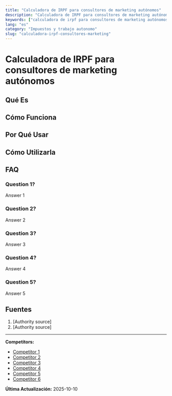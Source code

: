 ```yaml
---
title: "Calculadora de IRPF para consultores de marketing autónomos"
description: "Calculadora de IRPF para consultores de marketing autónomos"
keywords: ["calculadora de irpf para consultores de marketing autónomos"]
lang: "es"
category: "Impuestos y trabajo autonomo"
slug: "calculadora-irpf-consultores-marketing"
---
```


# Calculadora de IRPF para consultores de marketing autónomos

<!-- TODO: Add introduction -->

## Qué Es

<!-- TODO: Explain what this calculator does -->

## Cómo Funciona

<!-- TODO: Explain methodology -->

## Por Qué Usar

<!-- TODO: List benefits -->

## Cómo Utilizarla

<!-- TODO: Step-by-step guide -->

## FAQ

### Question 1?
Answer 1

### Question 2?
Answer 2

### Question 3?
Answer 3

### Question 4?
Answer 4

### Question 5?
Answer 5

## Fuentes

1. [Authority source]
2. [Authority source]

---

**Competitors:**
- [Competitor 1](https://www.ineaf.es/calculadoras-financieras/calculadora-irpf-autonomos)
- [Competitor 2](https://javilinares.com/calculadora/irpf-autonomos/)
- [Competitor 3](https://taxfix.com/es-es/calculadoras/calculadora-de-sueldo-neto-de-autonomo/)
- [Competitor 4](https://autonomoinfo.com/calculadora-autonomo-facturas/)
- [Competitor 5](https://ayudatpymes.com/herramientas/calculadora-facturas-iva-irpf/)
- [Competitor 6](https://muaytax.com/es/calculadoras/calculadora-autonomo-empresa/)

**Última Actualización:** 2025-10-10

